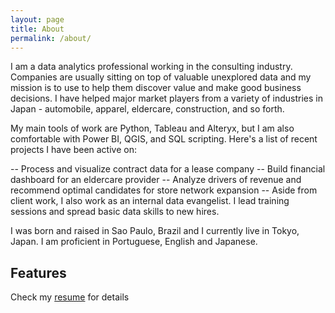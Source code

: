 ```yaml
---
layout: page
title: About
permalink: /about/
---
```


I am a data analytics professional working in the consulting industry. Companies are usually sitting on top of valuable unexplored data and my mission is to use to help them discover value and make good business decisions. I have helped major market players from a variety of industries in Japan - automobile, apparel, eldercare, construction, and so forth.

My main tools of work are Python, Tableau and Alteryx, but I am also comfortable with Power BI, QGIS, and SQL scripting. Here's a list of recent projects I have been active on:

-- Process and visualize contract data for a lease company
-- Build financial dashboard for an eldercare provider
-- Analyze drivers of revenue and recommend optimal candidates for store network expansion
-- Aside from client work, I also work as an internal data evangelist. I lead training sessions and spread basic data skills to new hires.

I was born and raised in Sao Paulo, Brazil and I currently live in Tokyo, Japan. I am proficient in Portuguese, English and Japanese.

## Features
Check my [resume](#) for details
